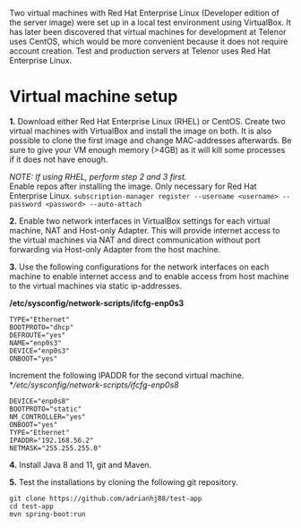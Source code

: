 Two virtual machines with Red Hat Enterprise Linux (Developer edition of the server image) were set up in a local test environment 
using VirtualBox. It has later been discovered that virtual machines for development at Telenor uses CentOS, which would be more 
convenient because it does not require account creation. Test and production servers at Telenor uses Red Hat Enterprise Linux.

# Virtual machine setup
**1.** Download either Red Hat Enterprise Linux (RHEL) or CentOS. Create two virtual machines with VirtualBox and install the image on both. 
It is also possible to clone the first image and change MAC-addresses afterwards. 
Be sure to give your VM enough memory (>4GB) as it will kill some processes if it does not have enough.

*NOTE: If using RHEL, perform step 2 and 3 first.*  
Enable repos after installing the image. Only necessary for Red Hat Enterprise Linux.
`subscription-manager register --username <username> --password <password> --auto-attach`

**2.** Enable two network interfaces in VirtualBox settings for each virtual machine, NAT and Host-only Adapter. This will provide internet access to the virtual machines via NAT and direct communication without port forwarding via Host-only Adapter from the host machine.

**3.** Use the following configurations for the network interfaces on each machine to enable internet access and to enable access from 
host machine to the virtual machines via static ip-addresses.

**/etc/sysconfig/network-scripts/ifcfg-enp0s3**
```
TYPE="Ethernet"
BOOTPROTO="dhcp"
DEFROUTE="yes"
NAME="enp0s3"
DEVICE="enp0s3"
ONBOOT="yes"
```

Increment the following IPADDR for the second virtual machine.
**/etc/sysconfig/network-scripts/ifcfg-enp0s8*
```
DEVICE="enp0s8"
BOOTPROTO="static"
NM_CONTROLLER="yes"
ONBOOT="yes"
TYPE="Ethernet"
IPADDR="192.168.56.2"
NETMASK="255.255.255.0"
```

**4.** Install Java 8 and 11, git and Maven.

**5.** Test the installations by cloning the following git repository.

```
git clone https://github.com/adrianhj88/test-app
cd test-app
mvn spring-boot:run
```
